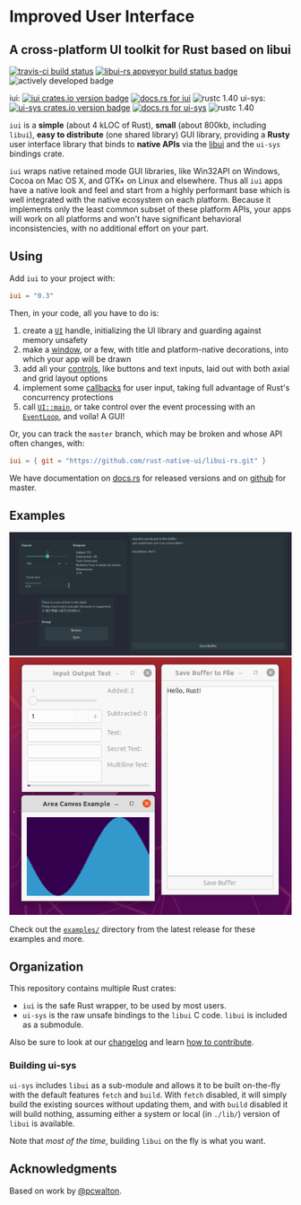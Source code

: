 # Improved User Interface
## A cross-platform UI toolkit for Rust based on libui
[![travis-ci build status](https://travis-ci.com/rust-native-ui/libui-rs.svg?branch=master)](https://travis-ci.com/rust-native-ui/libui-rs)
[![libui-rs appveyor build status badge](https://ci.appveyor.com/api/projects/status/github/leotindall/libui-rs)](https://ci.appveyor.com/project/rust-native-ui/libui-rs)
![actively developed badge](https://img.shields.io/badge/maintenance-actively--developed-brightgreen.svg)

iui: [![iui crates.io version badge](https://img.shields.io/crates/v/iui.svg)](https://crates.io/crates/iui/)
[![docs.rs for iui](https://docs.rs/iui/badge.svg)](https://docs.rs/iui)
![rustc 1.40](https://img.shields.io/badge/rustc-1.40-blue)
ui-sys: [![ui-sys crates.io version badge](https://img.shields.io/crates/v/ui-sys.svg)](https://crates.io/crates/ui-sys/)
[![docs.rs for ui-sys](https://docs.rs/ui-sys/badge.svg)](https://docs.rs/ui)
![rustc 1.40](https://img.shields.io/badge/rustc-1.40-blue)

`iui` is a **simple** (about 4 kLOC of Rust), **small** (about 800kb, including `libui`), **easy to distribute** (one shared library) GUI library, providing a **Rusty** user interface library that binds to **native APIs** via the [libui](https://github.com/andlabs/libui) and the `ui-sys` bindings crate.

`iui` wraps native retained mode GUI libraries, like Win32API on Windows, Cocoa on Mac OS X, and GTK+ on Linux and elsewhere. Thus all `iui` apps have a native look and feel and start from a highly performant base which is well integrated with the native ecosystem on each platform. Because it implements only the least common subset of these platform APIs, your apps will work on all platforms and won't have significant behavioral inconsistencies, with no additional effort on your part.

## Using

Add `iui` to your project with:

```toml
iui = "0.3"
```

Then, in your code, all you have to do is:

1. create a [`UI`](https://docs.rs/iui/*/iui/struct.UI.html#method.init) handle, initializing the UI library and guarding against memory unsafety
1. make a [window](https://docs.rs/iui/*/iui/controls/struct.Window.html), or a few, with title and platform-native decorations, into which your app will be drawn
1. add all your [controls](https://docs.rs/iui/*/iui/controls/index.html), like buttons and text inputs, laid out with both axial and grid layout options
1. implement some [callbacks](https://docs.rs/iui/*/iui/controls/struct.Button.html#method.on_clicked) for user input, taking full advantage of Rust's concurrency protections
1. call [`UI::main`](https://docs.rs/iui/*/iui/struct.UI.html#method.main), or take control over the event processing with an [`EventLoop`](https://docs.rs/iui/*/iui/struct.EventLoop.html), and voíla! A GUI!

Or, you can track the `master` branch, which may be broken and whose API often changes, with:

```toml
iui = { git = "https://github.com/rust-native-ui/libui-rs.git" }
```

We have documentation on [docs.rs](https://docs.rs/iui) for released versions and on [github](https://rust-native-ui.github.io/libui-rs/iui/index.html) for master.

## Examples

![Three example GUI applications running on Linux](images/themed.png)
![Three example GUI applications running on Ubuntu](images/ubuntu.png)

Check out the [`examples/`](https://github.com/rust-native-ui/libui-rs/tree/0.3.0/iui/examples) directory from the latest release for these examples and more.

## Organization

This repository contains multiple Rust crates: 

* `iui` is the safe Rust wrapper, to be used by most users.
* `ui-sys` is the raw unsafe bindings to the `libui` C code. `libui` is included as a submodule.

Also be sure to look at our [changelog](CHANGELOG.md) and learn [how to contribute](CONTRIBUTING/CONTRIBUTING.md).


### Building ui-sys

`ui-sys` includes `libui` as a sub-module and allows it to be built on-the-fly with the
default features `fetch` and `build`. With `fetch` disabled, it will simply build the
existing sources without updating them, and with `build` disabled it will build nothing,
assuming either a system or local (in `./lib/`) version of `libui` is available.

Note that _most of the time_, building `libui` on the fly is what you want.

## Acknowledgments

Based on work by [@pcwalton](https://github.com/pcwalton/).
